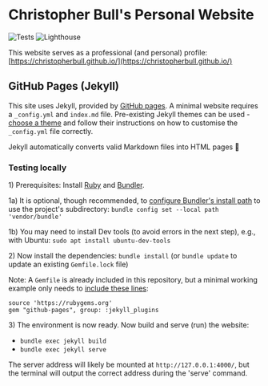 # Christopher Bull's Personal Website

![Tests](https://github.com/ChristopherBull/christopherbull.github.io/workflows/Tests/badge.svg) ![Lighthouse](https://github.com/ChristopherBull/christopherbull.github.io/workflows/Lighthouse/badge.svg)

This website serves as a professional (and personal) profile:\
[https://christopherbull.github.io/](https://christopherbull.github.io/)

## GitHub Pages (Jekyll)

This site uses Jekyll, provided by [GitHub pages](https://pages.github.com/). A minimal website requires a `_config.yml` and `index.md` file. Pre-existing Jekyll themes can be used - [choose a theme](https://pages.github.com/themes/) and follow their instructions on how to customise the `_config.yml` file correctly.

Jekyll automatically converts valid Markdown files into HTML pages 🚀

### Testing locally

1\) Prerequisites: Install [Ruby](https://www.ruby-lang.org/) and [Bundler](https://bundler.io/).

1a\) It is optional, though recommended, to [configure Bundler's install path](https://jekyllrb.com/tutorials/using-jekyll-with-bundler/#configure-bundler-install-path) to use the project's subdirectory: `bundle config set --local path 'vendor/bundle'`

1b\) You may need to install Dev tools (to avoid errors in the next step), e.g., with Ubuntu: `sudo apt install ubuntu-dev-tools`

2\) Now install the dependencies: `bundle install` (or `bundle update` to update an existing `Gemfile.lock` file)

Note: A `Gemfile` is already included in this repository, but a minimal working example only needs to [include these lines](https://github.com/github/pages-gem):

```Gemfile
source 'https://rubygems.org'
gem "github-pages", group: :jekyll_plugins
```

3\) The environment is now ready. Now build and serve (run) the website:

* `bundle exec jekyll build`
* `bundle exec jekyll serve`

The server address will likely be mounted at `http://127.0.0.1:4000/`, but the terminal will output the correct address during the 'serve' command.
